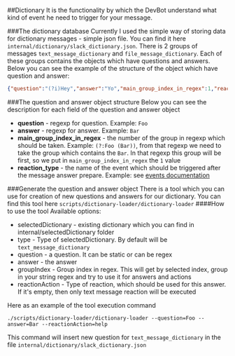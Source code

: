 ##Dictionary
It is the functionality by which the DevBot understand what kind of event he need to trigger for your message.

###The dictionary database
Currently I used the simple way of storing data for dictionary messages - simple json file. You can find it here `internal/dictionary/slack_dictionary.json`.
There is 2 groups of messages `text_message_dictionary` and `file_message_dictionary`. Each of these groups contains the objects which have questions and answers.
Below you can see the example of the structure of the object which have question and answer:
```json
{"question":"(?i)Hey","answer":"Yo","main_group_index_in_regex":1,"reaction_type":"help"}
```

###The question and answer object structure
Below you can see the description for each field of the question and answer object
* **question** - regexp for question. Example: `Foo`
* **answer** - regexp for answer. Example: `Bar`
* **main_group_index_in_regex** - the number of the group in regexp which should be taken. Example: `(?:Foo (Bar))`, from that regexp we need to take the group which contains the `Bar`. In that regexp this group will be first, so we put in `main_group_index_in_regex` the `1` value 
* **reaction_type** - the name of the event which should be triggered after the message answer prepare. Example: see [events documentation](events.md)

###Generate the question and answer object
There is a tool which you can use for creation of new questions and answers for our dictionary. You can find this tool here `scripts/dictionary-loader/dictionary-loader`
####How to use the tool
Available options:
* selectedDictionary - existing dictionary which you can find in internal/selectedDictionary folder
* type - Type of selectedDictionary. By default will be `text_message_dictionary`
* question - a question. It can be static or can be regex
* answer - the answer
* groupIndex - Group index in regex. This will get by selected index, group in your string regex and try to use it for answers and actions
* reactionAction - Type of reaction, which should be used for this answer. If it's empty, then only text message reaction will be executed

Here as an example of the tool execution command
``` 
./scripts/dictionary-loader/dictionary-loader --question=Foo --answer=Bar --reactionAction=help
```
This command will insert new question for `text_message_dictionary` in the file `internal/dictionary/slack_dictionary.json`